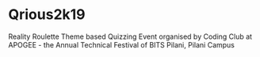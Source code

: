 # Qrious2k19
Reality Roulette Theme based Quizzing Event organised by Coding Club at APOGEE - the Annual Technical Festival of BITS Pilani, Pilani Campus

